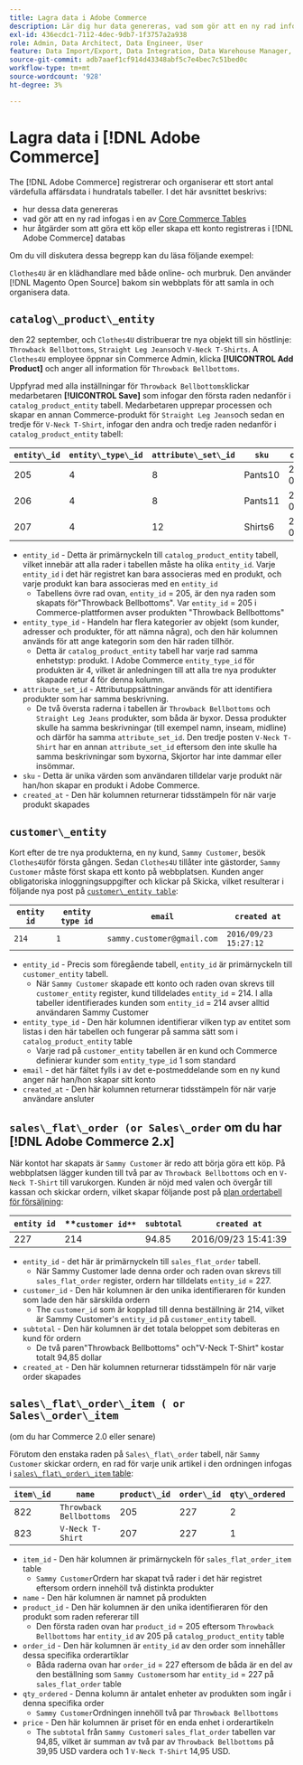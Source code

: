 ```yaml
---
title: Lagra data i Adobe Commerce
description: Lär dig hur data genereras, vad som gör att en ny rad infogas och hur åtgärder registreras i Adobe Commerce-databasen.
exl-id: 436ecdc1-7112-4dec-9db7-1f3757a2a938
role: Admin, Data Architect, Data Engineer, User
feature: Data Import/Export, Data Integration, Data Warehouse Manager, Commerce Tables
source-git-commit: adb7aaef1cf914d43348abf5c7e4bec7c51bed0c
workflow-type: tm+mt
source-wordcount: '928'
ht-degree: 3%

---
```


# Lagra data i [!DNL Adobe Commerce]

The [!DNL Adobe Commerce] registrerar och organiserar ett stort antal värdefulla affärsdata i hundratals tabeller. I det här avsnittet beskrivs:

* hur dessa data genereras
* vad gör att en ny rad infogas i en av [Core Commerce Tables](../data-warehouse-mgr/common-mage-tables.md)
* hur åtgärder som att göra ett köp eller skapa ett konto registreras i [!DNL Adobe Commerce] databas

Om du vill diskutera dessa begrepp kan du läsa följande exempel:

`Clothes4U` är en klädhandlare med både online- och murbruk. Den använder [!DNL Magento Open Source] bakom sin webbplats för att samla in och organisera data.

## `catalog\_product\_entity`

den 22 september, och `Clothes4U` distribuerar tre nya objekt till sin höstlinje: `Throwback Bellbottoms`, `Straight Leg Jeans`och `V-Neck T-Shirts`. A `Clothes4U` employee öppnar sin Commerce Admin, klicka **[!UICONTROL Add Product]** och anger all information för `Throwback Bellbottoms`.

Uppfyrad med alla inställningar för `Throwback Bellbottoms`klickar medarbetaren **[!UICONTROL Save]** som infogar den första raden nedanför i `catalog_product_entity` tabell. Medarbetaren upprepar processen och skapar en annan Commerce-produkt för `Straight Leg Jeans`och sedan en tredje för `V-Neck T-Shirt`, infogar den andra och tredje raden nedanför i `catalog_product_entity` tabell:

| **`entity\_id`** | **`entity\_type\_id`** | **`attribute\_set\_id`** | **`sku`** | **`created\_at`** |
|---|---|---|---|---|
| 205 | 4 | 8 | Pants10 | 2016/09/22 09:15:43 |
| 206 | 4 | 8 | Pants11 | 2016/09/22 09:18:17 |
| 207 | 4 | 12 | Shirts6 | 2016/09/22 09:24:02 |

* `entity_id` - Detta är primärnyckeln till `catalog_product_entity` tabell, vilket innebär att alla rader i tabellen måste ha olika `entity_id`. Varje `entity_id` i det här registret kan bara associeras med en produkt, och varje produkt kan bara associeras med en `entity_id`
   * Tabellens övre rad ovan, `entity_id` = 205, är den nya raden som skapats för&quot;Throwback Bellbottoms&quot;. Var `entity_id` = 205 i Commerce-plattformen avser produkten &quot;Throwback Bellbottoms&quot;
* `entity_type_id` - Handeln har flera kategorier av objekt (som kunder, adresser och produkter, för att nämna några), och den här kolumnen används för att ange kategorin som den här raden tillhör.
   * Detta är `catalog_product_entity` tabell har varje rad samma enhetstyp: produkt. I Adobe Commerce `entity_type_id` för produkten är 4, vilket är anledningen till att alla tre nya produkter skapade retur 4 för denna kolumn.
* `attribute_set_id` - Attributuppsättningar används för att identifiera produkter som har samma beskrivning.
   * De två översta raderna i tabellen är `Throwback Bellbottoms` och `Straight Leg Jeans` produkter, som båda är byxor. Dessa produkter skulle ha samma beskrivningar (till exempel namn, inseam, midline) och därför ha samma `attribute_set_id`. Den tredje posten `V-Neck T-Shirt` har en annan `attribute_set_id` eftersom den inte skulle ha samma beskrivningar som byxorna, Skjortor har inte dammar eller insömmar.
* `sku` - Detta är unika värden som användaren tilldelar varje produkt när han/hon skapar en produkt i Adobe Commerce.
* `created_at` - Den här kolumnen returnerar tidsstämpeln för när varje produkt skapades

## `customer\_entity`

Kort efter de tre nya produkterna, en ny kund, `Sammy Customer`, besök `Clothes4U`för första gången. Sedan `Clothes4U` tillåter inte gästorder, `Sammy Customer` måste först skapa ett konto på webbplatsen. Kunden anger obligatoriska inloggningsuppgifter och klickar på Skicka, vilket resulterar i följande nya post på [`customer\_entity table`](../data-warehouse-mgr/cust-ent-table.md):

| **`entity id`** | **`entity type id`** | **`email`** | **`created at`** |
|---|---|---|---|
| `214` | `1` | `sammy.customer@gmail.com` | `2016/09/23 15:27:12` |

* `entity_id` - Precis som föregående tabell, `entity_id` är primärnyckeln till `customer_entity` tabell.
   * När `Sammy Customer` skapade ett konto och raden ovan skrevs till `customer_entity` register, kund tilldelades `entity_id` = 214. I alla tabeller identifierades kunden som `entity_id` = 214 avser alltid användaren Sammy Customer
* `entity_type_id` - Den här kolumnen identifierar vilken typ av entitet som listas i den här tabellen och fungerar på samma sätt som i `catalog_product_entity` table
   * Varje rad på `customer_entity` tabellen är en kund och Commerce definierar kunder som `entity_type_id` 1 som standard
* `email` - det här fältet fylls i av det e-postmeddelande som en ny kund anger när han/hon skapar sitt konto
* `created_at` - Den här kolumnen returnerar tidsstämpeln för när varje användare ansluter

## `sales\_flat\_order (or Sales\_order` om du har [!DNL Adobe Commerce 2.x]

När kontot har skapats är `Sammy Customer` är redo att börja göra ett köp. På webbplatsen lägger kunden till två par av `Throwback Bellbottoms` och en `V-Neck T-Shirt` till varukorgen. Kunden är nöjd med valen och övergår till kassan och skickar ordern, vilket skapar följande post på [plan ordertabell för försäljning](../data-warehouse-mgr/sales-flat-order-table.md):

| **`entity id`** | **`customer id**` | **`subtotal`** | **`created at`** |
|---|---|---|---|
| 227 | 214 | 94.85 | 2016/09/23 15:41:39 |

* `entity_id` - det här är primärnyckeln till `sales_flat_order` tabell.
   * När Sammy Customer lade denna order och raden ovan skrevs till `sales_flat_order` register, ordern har tilldelats `entity_id` = 227.
* `customer_id` - Den här kolumnen är den unika identifieraren för kunden som lade den här särskilda ordern
   * The `customer_id` som är kopplad till denna beställning är 214, vilket är Sammy Customer&#39;s `entity_id` på `customer_entity` tabell.
* `subtotal` - Den här kolumnen är det totala beloppet som debiteras en kund för ordern
   * De två paren&quot;Throwback Bellbottoms&quot; och&quot;V-Neck T-Shirt&quot; kostar totalt 94,85 dollar
* `created_at` - Den här kolumnen returnerar tidsstämpeln för när varje order skapades

## `sales\_flat\_order\_item ( or Sales\_order\_item`

(om du har Commerce 2.0 eller senare)

Förutom den enstaka raden på `Sales\_flat\_order` tabell, när `Sammy Customer` skickar ordern, en rad för varje unik artikel i den ordningen infogas i [`sales\_flat\_order\_item` table](../data-warehouse-mgr/sales-flat-order-item-table.md):

| **`item\_id`** | **`name`** | **`product\_id`** | **`order\_id`** | **`qty\_ordered`** | **`price`** |
|---|---|---|---|---|---|
| 822 | `Throwback Bellbottoms` | 205 | 227 | 2 | 39.95 |
| 823 | `V-Neck T-Shirt` | 207 | 227 | 1 | 14.95 |

* `item_id` - Den här kolumnen är primärnyckeln för `sales_flat_order_item` table
   * `Sammy Customer`Ordern har skapat två rader i det här registret eftersom ordern innehöll två distinkta produkter
* `name` - Den här kolumnen är namnet på produkten
* `product_id` - Den här kolumnen är den unika identifieraren för den produkt som raden refererar till
   * Den första raden ovan har `product_id` = 205 eftersom `Throwback Bellbottoms` har `entity_id` av 205 på `catalog_product_entity` table
* `order_id` - Den här kolumnen är `entity_id` av den order som innehåller dessa specifika orderartiklar
   * Båda raderna ovan har `order_id` = 227 eftersom de båda är en del av den beställning som `Sammy Customer`som har `entity_id` = 227 på `sales_flat_order` table
* `qty_ordered` - Denna kolumn är antalet enheter av produkten som ingår i denna specifika order
   * `Sammy Customer`Ordningen innehöll två par `Throwback Bellbottoms`
* `price` - Den här kolumnen är priset för en enda enhet i orderartikeln
   * The `subtotal` från `Sammy Customer`i `sales_flat_order` tabellen var 94,85, vilket är summan av två par av `Throwback Bellbottoms` på 39,95 USD vardera och 1 `V-Neck T-Shirt` 14,95 USD.
